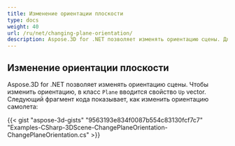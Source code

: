 ```yaml
---
title: Изменение ориентации плоскости
type: docs
weight: 40
url: /ru/net/changing-plane-orientation/
description: Aspose.3D for .NET позволяет изменять ориентацию сцены. Для того чтобы изменить ориентацию, в классе плоскости вводится свойство вектора вверх.
---
```

##  **Изменение ориентации плоскости**
Aspose.3D for .NET позволяет изменять ориентацию сцены. Чтобы изменить ориентацию, в класс `Plane` вводится свойство `Up` vector. Следующий фрагмент кода показывает, как изменить ориентацию самолета:

{{< gist "aspose-3d-gists" "9563193e834f0087b554c83130fcf7c7" "Examples-CSharp-3DScene-ChangePlaneOrientation-ChangePlaneOrientation.cs" >}}
